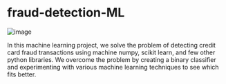 # fraud-detection-ML

![image](https://github.com/Manishraidav/fraud-detection-ML/assets/110976523/e6afbcce-fad5-42e4-9c2f-bce197a3aea9)


In this machine learning project, we solve the problem of detecting credit card fraud transactions using machine numpy, scikit learn, and few other python libraries. We overcome the problem by creating a binary classifier and experimenting with various machine learning techniques to see which fits better.
